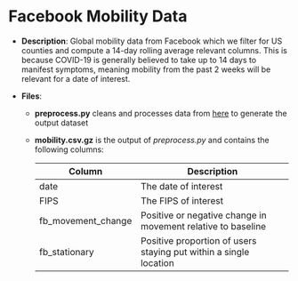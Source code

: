 # Facebook Mobility Data

- **Description**: Global mobility data from Facebook which we filter for US counties and compute a 14-day rolling average relevant columns.  This is because COVID-19 is generally believed to take up to 14 days to manifest symptoms, meaning mobility  from the past 2 weeks will be relevant for a date of interest.

- **Files**:

  - **preprocess.py** cleans and processes data from [here](https://data.humdata.org/dataset/movement-range-maps) to generate the output dataset


  - **mobility.csv.gz** is the output of _preprocess.py_ and contains the following columns:

    | Column      | Description |
    | ----------- | ----------- |
    | date | The date of interest       |
    | FIPS   | The FIPS of interest        |
    | fb_movement_change   | Positive or negative change in movement relative to baseline       |
    | fb_stationary   | Positive proportion of users staying put within a single location        |
